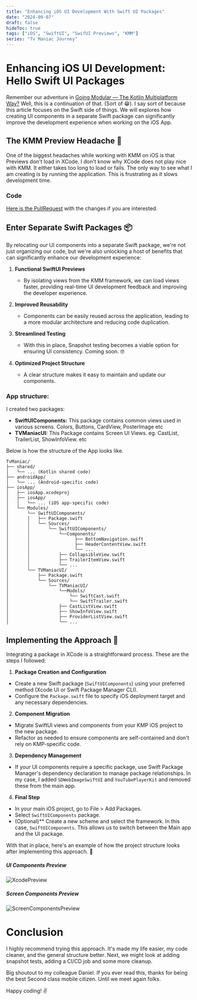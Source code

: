 ```yaml
---
title: "Enhancing iOS UI Development With Swift UI Packages"
date: "2024-09-07"
draft: false
hideToc: true
tags: ["iOS", "SwiftUI", "SwifUI Previews", "KMM"]
series: "Tv Maniac Journey"
---
```


# Enhancing iOS UI Development: Hello Swift UI Packages

Remember our adventure in [Going Modular — The Kotlin Multiplatform Way?](https://thomaskioko.me/posts/going_modular_the_kotlin_multiplatform_way/) Well, this is a continuation of that. (Sort of 😁). I say sort of because this article focuses on the Swift side of things. We will explores how creating UI components in a separate Swift package can significantly improve the development experience when working on the iOS App.

## The KMM Preview Headache 🤕

One of the biggest headaches while working with KMM on iOS is that Previews don't load in XCode. I don't know why XCode does not play nice with KMM. It either takes too long to load or fails. The only way to see what I am creating is by running the application. This is frustrating as it slows development time.

### Code

[Here is the PullRequest](https://github.com/thomaskioko/tv-maniac/pull/286) with the changes if you are interested.


## Enter Separate Swift Packages 📦
By relocating our UI components into a separate Swift package, we're not just organizing our code, but we're also unlocking a host of benefits that can significantly enhance our development experience:

1. **Functional SwiftUI Previews**
    - By isolating views from the KMM framework, we can load views faster, providing real-time UI development feedback and improving the developer experience.

2. **Improved Reusability**

    - Components can be easily reused across the application, leading to a more modular architecture and reducing code duplication.


3. **Streamlined Testing**

    - With this in place, Snapshot testing becomes a viable option for ensuring UI consistency. Coming soon. 🤓


4. **Optimized Project Structure**

    - A clear structure makes it easy to maintain and update our components.


### App structure:

I created two packages:

- **SwiftUIComponents:** This package contains common views used in various screens. Colors, Buttons, CardView, PosterImage etc
- **TVManiacUI:** This Package contains Screen UI Views. eg. CastList, TrailerList, ShowInfoView. etc

Below is how the structure of the App looks like.

```
TvManiac/
├── shared/
│   └── ... (Kotlin shared code)
├── androidApp/
│   └── ... (Android-specific code)
├── iosApp/
│   ├── iosApp.xcodeproj
│   ├── iosApp/
│   │   └── ... (iOS app-specific code)
│   └── Modules/
│       └── SwiftUIComponents/
│       │   ├── Package.swift
│       │   └── Sources/
│       │       └── SwiftUIComponents/
│       │           └──Components/
│       │                 ├── BottomNavigation.swift
│       │                 ├── HeaderContentView.swift
│       │                 └── ...
│       │           ├── CollapsibleView.swift
│       │           ├── TrailerItemView.swift
│       │           └── ...
│       └── TVManiacUI/
│           ├── Package.swift
│           └── Sources/
│               └── TVManiacUI/
│                   └──Models/
│                       └── SwiftCast.swift
│                       └── SwiftTrailer.swift
│                   ├── CastListView.swift
│                   ├── ShowInfoView.swift
│                   ├── ProviderListView.swift
│                   └── ...
```


## Implementing the Approach 🚧
Integrating a package in XCode is a straightforward process. These are the steps I followed: 

1. **Package Creation and Configuration**

- Create a new Swift package (`SwiftUIComponents`) using your preferred method (Xcode UI or Swift Package Manager CLI).
- Configure the `Package.swift` file to specify iOS deployment target and any necessary dependencies.


2. **Component Migration**

- Migrate SwiftUI views and components from your KMP iOS project to the new package.
- Refactor as needed to ensure components are self-contained and don't rely on KMP-specific code.


3. **Dependency Management**

- If your UI components require a specific package, use Swift Package Manager's dependency declaration to manage package relationships. In my case, I added `SDWebImageSwiftUI` and `YouTubePlayerKit` and removed these from the main app.


4. **Final Step**

- In your main iOS project, go to File > Add Packages.
- Select `SwiftUIComponents` package.
- (Optional)** Create a new scheme and select the framework. In this case, `SwiftUIComponents`. This allows us to switch between the Main app and the UI package.

With that in place, here's an example of how the project structure looks after implementing this approach. 🥳

##### UI Components Preview
![XcodePreview](https://github.com/user-attachments/assets/ddd1e486-40da-4bb0-b5e3-14cc7061b916)

##### Screen Components Preview
![ScreenComponentsPreview](https://github.com/user-attachments/assets/fa546cc4-e563-4a7b-b734-af1a39d6cc1d)

# Conclusion
I highly recommend trying this approach. It's made my life easier, my code cleaner, and the general structure better. Next, we might look at adding snapshot tests, adding a CI/CD job and some more cleanup. 

Big shoutout to my colleague Daniel. If you ever read this, thanks for being the best Second class mobile citizen. Until we meet again folks.

Happy coding! ✌️